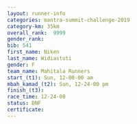 ```yaml
---
layout: runner-info 
categories: mantra-summit-challenge-2019 
category-km: 35km 
overall_rank:  9999
gender_rank: 
bib: 541
first_name: Niken
last_name: Widiastuti
gender: F
team_name: Mahitala Runners
start_(t1): Sun, 12-00-00 am
mbah_kamad_(t2): Sun, 12-24-00 pm
finish_(t3): 
race_time: 12-24-00
status: DNF
certificate: 
---
```

